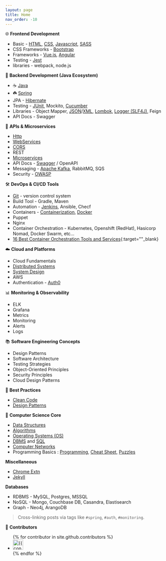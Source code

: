 ```yaml
---
layout: page
title: Home
nav_order: -10
---
```


🌐 **Frontend Development**
- Basic - [HTML](html), [CSS](css), [Javascript](js), [SASS](sass)
- CSS Frameworks - [Bootstrap](bootstrap)
- Frameworks - [Vue.js](vue), [Angular](angular)
- Testing - [Jest](jest)
- libraries - webpack, node.js

📙 **Backend Development (Java Ecosystem)**

- ☕ [Java](java/)
- ☘️ [Spring](spring/)
- JPA - [Hibernate](hibernate/)
- Testing - [JUnit](junit), Mockito, [Cucumber](cucumber)
- Libraries - Object Mapper, [JSON](json)/[XML](xml), [Lombok](lombok), [Logger (SLF4J)](logger), Feign
- API Docs - Swagger

🔁 **APIs & Microservices**
- [Http](http)
- [WebServices](webservices)
- [CORS](cors)
- REST
- [Microservices](microservices)
- API Docs - [Swagger](swagger) / OpenAPI
- Messaging - [Apache Kafka](kafka), RabbitMQ, SQS
- Security - [OWASP](owasp)

🛠️  **DevOps & CI/CD Tools**

- [Git](git) - version control system
- Build Tool - Gradle, Maven
- Automation - [Jenkins](jenkins), Ansible, Checf
- Containers - [Containerization](containerization), [Docker](docker)
- Puppet
- Nginx
- Container Orchestration - Kubernetes, Openshift (RedHat), Hasicorp Nomad, Docker Swarm, etc…
- [16 Best Container Orchestration Tools and Services](https://devopscube.com/docker-container-clustering-tools/){:target=""_blank}

☁️ **Cloud and Platforms**
- Cloud Fundamentals
- [Distributed Systems](distributed-systems)
- [System Design](system-design)
- AWS
- Authentication - [Auth0](auth0)

📊 **Monitoring & Observability**
- ELK
- Grafana
- Metrics
- Monitoring
- Alerts
- Logs

📚 **Software Engineering Concepts**
- Design Patterns
- Software Architecture
- Testing Strategies
- Object-Oriented Principles
- Security Principles
- Cloud Design Patterns

📕 **Best Practices**

- [Clean Code](clean-code)
- [Design Patterns](design-patterns)

🧠 **Computer Science Core**
- [Data Structures](ds)
- [Algorithms](algo)
- [Operating Systems (OS)](os)
- [DBMS](dbms) and [SQL](sql)
- [Computer Networks](networks)
- Programming Basics : [Programming](programming-basics), [Cheat Sheet](cheatsheet), [Puzzles](puzzles)

**Miscellaneous** 
- [Chrome Extn](chrome)
- [Jekyll](jekyll)

**Databases**
- RDBMS - MySQL, Postgres, MSSQL
- NoSQL - Mongo, Couchbase DB, Casandra, Elastisearch
- Graph - Neo4j, ArangoDB

> Cross-linking posts via tags like `#spring`, `#auth`, `#monitoring`.


💁 **Contributors**

<ul class="list-style-none">
{% for contributor in site.github.contributors %}
  <li class="d-inline-block mr-1">
     <a href="{{ contributor.html_url }}"><img src="{{ contributor.avatar_url }}" width="32" height="32" alt="{{ contributor.login }}"></a>
  </li>
{% endfor %}
</ul>
